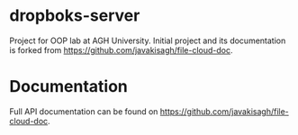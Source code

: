 # dropboks-server
Project for OOP lab at AGH University. Initial project and its documentation is forked from https://github.com/javakisagh/file-cloud-doc. 
# Documentation
Full API documentation can be found on https://github.com/javakisagh/file-cloud-doc.
